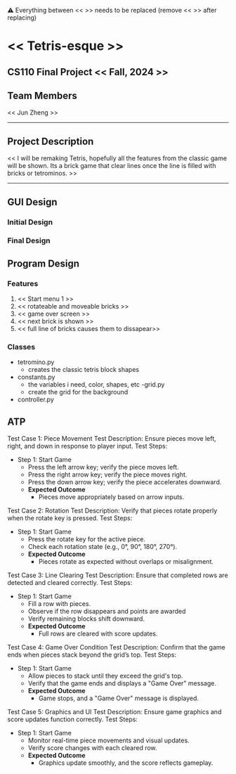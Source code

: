 
:warning: Everything between << >> needs to be replaced (remove << >> after replacing)

# << Tetris-esque >>
## CS110 Final Project  << Fall, 2024 >>

## Team Members

<< Jun Zheng >>

***

## Project Description

<< I will be remaking Tetris, hopefully all the features from the classic game will be shown. Its a brick game that clear lines once the line is filled with bricks or tetrominos. >>

***    

## GUI Design

### Initial Design



### Final Design



## Program Design

### Features

1. << Start menu 1 >>
2. << rotateable and moveable bricks >>
3. << game over screen >>
4. << next brick is shown >>
5. << full line of bricks causes them to dissapear>>

### Classes

- tetromino.py
  - creates the classic tetris block shapes
- constants.py 
  - the variables i need, color, shapes, etc
-grid.py
  - create the grid for the background
- controller.py

## ATP

Test Case 1: Piece Movement
Test Description: Ensure pieces move left, right, and down in response to player input.
Test Steps:
- Step 1: Start Game
  - Press the left arrow key; verify the piece moves left.
  - Press the right arrow key; verify the piece moves right.
  - Press the down arrow key; verify the piece accelerates downward.
  - **Expected Outcome**
    - Pieces move appropriately based on arrow inputs.

Test Case 2: Rotation
Test Description: Verify that pieces rotate properly when the rotate key is pressed.
Test Steps:
- Step 1: Start Game
  - Press the rotate key for the active piece.
  - Check each rotation state (e.g., 0°, 90°, 180°, 270°).
  - **Expected Outcome**
    - Pieces rotate as expected without overlaps or misalignment.

Test Case 3: Line Clearing
Test Description: Ensure that completed rows are detected and cleared correctly.
Test Steps:
- Step 1: Start Game
  - Fill a row with pieces.
  - Observe if the row disappears and points are awarded
  - Verify remaining blocks shift downward.
  - **Expected Outcome**
    - Full rows are cleared with score updates.

Test Case 4: Game Over Condition
Test Description: Confirm that the game ends when pieces stack beyond the grid’s top.
Test Steps:
- Step 1: Start Game
  - Allow pieces to stack until they exceed the grid's top.
  - Verify that the game ends and displays a "Game Over" message.
  - **Expected Outcome**
    - Game stops, and a "Game Over" message is displayed.

Test Case 5: Graphics and UI
Test Description: Ensure game graphics and score updates function correctly.
Test Steps:
- Step 1: Start Game
  - Monitor real-time piece movements and visual updates.
  - Verify score changes with each cleared row.
  - **Expected Outcome**
    - Graphics update smoothly, and the score reflects gameplay.

